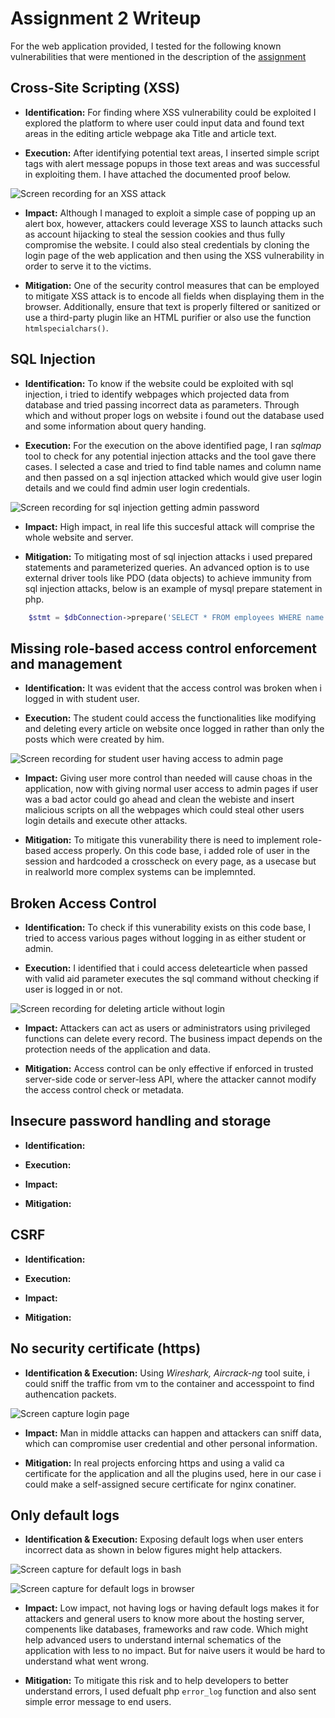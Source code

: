 # Assignment 2 Writeup

For the web application provided, I tested for the following known vulnerabilities that were mentioned in the description of the [assignment](PROG38263-Assignment2-Winter2020.pdf)

## Cross-Site Scripting (XSS)

- **Identification:** For finding where XSS vulnerability could be exploited I explored the platform to where user could input data and found text areas in the editing article webpage aka Title and article text.

- **Execution:** After identifying potential text areas, I inserted simple script tags with alert message popups in those text areas and was successful in exploiting them. I have attached the documented proof below.

![Screen recording for an XSS attack](images/basicxssalertattack.gif)

- **Impact:** Although I managed to exploit a simple case of popping up an alert box, however, attackers could leverage XSS to launch attacks such as account hijacking to steal the session cookies and thus fully compromise the website. I could also steal credentials by cloning the login page of the web application and then using the XSS vulnerability in order to serve it to the victims.

- **Mitigation:** One of the security control measures that can be employed to mitigate XSS attack is to encode all fields when displaying them in the browser. Additionally, ensure that text is properly filtered or sanitized or use a third-party plugin like an HTML purifier or also use the function `htmlspecialchars()`.

## SQL Injection

- **Identification:** To know if the website could be exploited with sql injection, i tried to identify webpages which projected data from database and tried passing incorrect data as parameters. Through which and without proper logs on website i found out the database used and some information about query handing.

- **Execution:** For the execution on the above identified page, I ran _sqlmap_ tool to check for any potential injection attacks and the tool gave there cases. I selected a case and tried to find table names and column name and then passed on a sql injection attacked which would give user login details and we could find admin user login credentials.

![Screen recording for sql injection getting admin password](images/sqlinjectionpasswordattack.gif)

- **Impact:** High impact, in real life this succesful attack will comprise the whole website and server.

- **Mitigation:** To mitigating most of sql injection attacks i used prepared statements and parameterized queries. An advanced option is to use external driver tools like PDO (data objects) to achieve immunity from sql injection attacks, below is an example of mysql prepare statement in php.

```php
    $stmt = $dbConnection->prepare('SELECT * FROM employees WHERE name = ?');Security Control
```

## Missing role-based access control enforcement and management

- **Identification:** It was evident that the access control was broken when i logged in with student user.

- **Execution:** The student could access the functionalities like modifying and deleting every article on website once logged in rather than only the posts which were created by him.

![Screen recording for student user having access to admin page](images/accessrolesissue.gif)

- **Impact:** Giving user more control than needed will cause choas in the application, now with giving normal user access to admin pages if user was a bad actor could go ahead and clean the webiste and insert malicious scripts on all the webpages which could steal other users login details and execute other attacks.

- **Mitigation:** To mitigate this vunerability there is need to implement role-based access properly. On this code base, i added role of user in the session and hardcoded a crosscheck on every page, as a usecase but in realworld more complex systems can be implemnted.

## Broken Access Control

- **Identification:** To check if this vunerability exists on this code base, I tried to access various pages without logging in as either student or admin.

- **Execution:** I identified that i could access deletearticle when passed with valid aid parameter executes the sql command without checking if user is logged in or not.

![Screen recording for deleting article without login](images/deletearticlewithoutlogin.gif)

- **Impact:** Attackers can act as users or administrators using privileged functions can delete every record. The business impact depends on the protection needs of the application and data.

- **Mitigation:** Access control can be only effective if enforced in trusted server-side code or server-less API, where the attacker cannot modify the access control check or metadata.

## Insecure password handling and storage

- **Identification:**

- **Execution:**

- **Impact:**

- **Mitigation:**

## CSRF

- **Identification:**

- **Execution:**

- **Impact:**

- **Mitigation:**

## No security certificate (https)

- **Identification & Execution:** Using _Wireshark, Aircrack-ng_ tool suite, i could sniff the traffic from vm to the container and accesspoint to find authencation packets.

![Screen capture login page](images/httplogin.png)

- **Impact:** Man in middle attacks can happen and attackers can sniff data, which can compromise user credential and other personal information.

- **Mitigation:** In real projects enforcing https and using a valid ca certificate for the application and all the plugins used, here in our case i could make a self-assigned secure certificate for nginx conatiner.

## Only default logs

- **Identification & Execution:** Exposing default logs when user enters incorrect data as shown in below figures might help attackers.

![Screen capture for default logs in bash](images/logscmdngnix1.png)

![Screen capture for default logs in browser](images/logscmdngnix2.png)

- **Impact:** Low impact, not having logs or having default logs makes it for attackers and general users to know more about the hosting server, compenents like databases, frameworks and raw code. Which might help advanced users to understand internal schematics of the application with less to no impact. But for naive users it would be hard to understand what went wrong.

- **Mitigation:** To mitigate this risk and to help developers to better understand errors, I used defualt php `error_log` function and also sent simple error message to end users.
